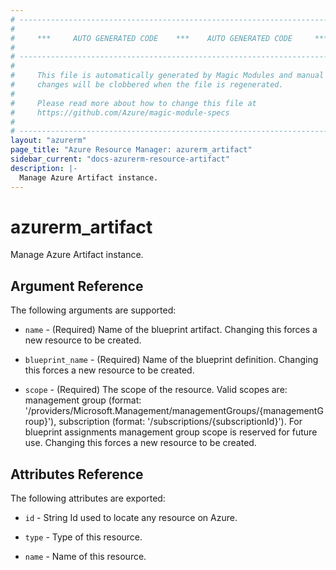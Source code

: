 ```yaml
---
# ----------------------------------------------------------------------------
#
#     ***     AUTO GENERATED CODE    ***    AUTO GENERATED CODE     ***
#
# ----------------------------------------------------------------------------
#
#     This file is automatically generated by Magic Modules and manual
#     changes will be clobbered when the file is regenerated.
#
#     Please read more about how to change this file at
#     https://github.com/Azure/magic-module-specs
#
# ----------------------------------------------------------------------------
layout: "azurerm"
page_title: "Azure Resource Manager: azurerm_artifact"
sidebar_current: "docs-azurerm-resource-artifact"
description: |-
  Manage Azure Artifact instance.
---
```


# azurerm_artifact

Manage Azure Artifact instance.


## Argument Reference

The following arguments are supported:

* `name` - (Required) Name of the blueprint artifact. Changing this forces a new resource to be created.

* `blueprint_name` - (Required) Name of the blueprint definition. Changing this forces a new resource to be created.

* `scope` - (Required) The scope of the resource. Valid scopes are: management group (format: '/providers/Microsoft.Management/managementGroups/{managementGroup}'), subscription (format: '/subscriptions/{subscriptionId}'). For blueprint assignments management group scope is reserved for future use. Changing this forces a new resource to be created.

## Attributes Reference

The following attributes are exported:

* `id` - String Id used to locate any resource on Azure.

* `type` - Type of this resource.

* `name` - Name of this resource.
